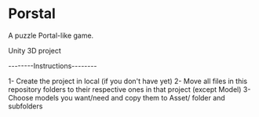 # Porstal
A puzzle Portal-like game.

Unity 3D project

--------Instructions--------

1- Create the project in local (if you don't have yet)
2- Move all files in this repository folders to their respective ones in that project (except Model)
3- Choose models you want/need and copy them to Asset/ folder and subfolders
